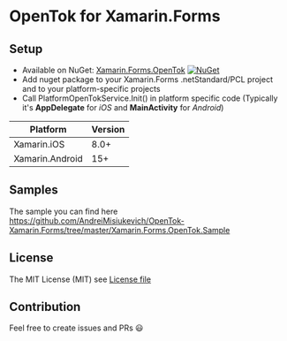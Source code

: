# OpenTok for Xamarin.Forms

## Setup
* Available on NuGet: [Xamarin.Forms.OpenTok](http://www.nuget.org/packages/Xamarin.Forms.OpenTok) [![NuGet](https://img.shields.io/nuget/v/Xamarin.Forms.OpenTok.svg?label=NuGet)](https://www.nuget.org/packages/Xamarin.Forms.OpenTok)
* Add nuget package to your Xamarin.Forms .netStandard/PCL project and to your platform-specific projects
* Call PlatformOpenTokService.Init() in platform specific code (Typically it's **AppDelegate** for *iOS* and **MainActivity** for *Android*)

|Platform|Version|
| ------------------- | ------------------- |
|Xamarin.iOS|8.0+|
|Xamarin.Android|15+|

## Samples
The sample you can find here https://github.com/AndreiMisiukevich/OpenTok-Xamarin.Forms/tree/master/Xamarin.Forms.OpenTok.Sample

## License
The MIT License (MIT) see [License file](LICENSE)

## Contribution
Feel free to create issues and PRs 😃

